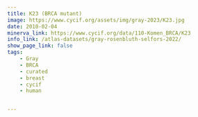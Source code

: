 ```yaml
---
title: K23 (BRCA mutant)
image: https://www.cycif.org/assets/img/gray-2023/K23.jpg
date: 2010-02-04
minerva_link: https://www.cycif.org/data/110-Komen_BRCA/K23
info_link: /atlas-datasets/gray-rosenbluth-selfors-2022/
show_page_link: false
tags:
    - Gray
    - BRCA
    - curated
    - breast
    - cycif
    - human


---
```

